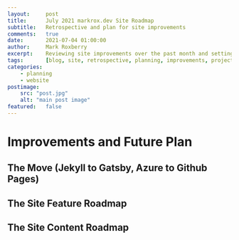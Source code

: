 ```yaml
---
layout:     post
title:      July 2021 markrox.dev Site Roadmap
subtitle:   Retrospective and plan for site improvements
comments:   true
date:       2021-07-04 01:00:00
author:     Mark Roxberry
excerpt:    Reviewing site improvements over the past month and setting a plan for future improvements.  Done, todo and obstacles.
tags:       [blog, site, retrospective, planning, improvements, projects]
categories:
    - planning
    - website
postimage: 
    src: "post.jpg"
    alt: "main post image"
featured:   false
---
```

# Improvements and Future Plan

## The Move (Jekyll to Gatsby, Azure to Github Pages)

## The Site Feature Roadmap

## The Site Content Roadmap

